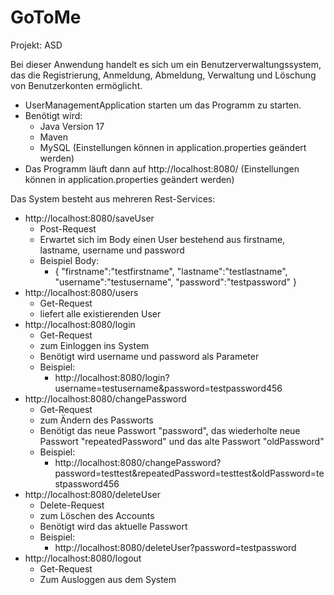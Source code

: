# GoToMe
Projekt: ASD

Bei dieser Anwendung handelt es sich um ein Benutzerverwaltungssystem, das die Registrierung, Anmeldung, Abmeldung, Verwaltung und Löschung von Benutzerkonten ermöglicht.


- UserManagementApplication starten um das Programm zu starten.
- Benötigt wird:
  - Java Version 17
  - Maven
  - MySQL (Einstellungen können in application.properties geändert werden)
- Das Programm läuft dann auf http://localhost:8080/ (Einstellungen können in application.properties geändert werden)


Das System besteht aus mehreren Rest-Services:
- http://localhost:8080/saveUser
  - Post-Request
  - Erwartet sich im Body einen User bestehend aus firstname, lastname, username und password
  - Beispiel Body:
    - {
      "firstname":"testfirstname",
      "lastname":"testlastname",
      "username":"testusername",
      "password":"testpassword"
      }
- http://localhost:8080/users
  - Get-Request
  - liefert alle existierenden User
- http://localhost:8080/login
  - Get-Request
  - zum Einloggen ins System
  - Benötigt wird username und password als Parameter
  - Beispiel:
    - http://localhost:8080/login?username=testusername&password=testpassword456
- http://localhost:8080/changePassword
  - Get-Request
  - zum Ändern des Passworts
  - Benötigt das neue Passwort "password", das wiederholte neue Passwort "repeatedPassword" und das alte Passwort "oldPassword"
  - Beispiel:
    - http://localhost:8080/changePassword?password=testtest&repeatedPassword=testtest&oldPassword=testpassword456
- http://localhost:8080/deleteUser
  - Delete-Request
  - zum Löschen des Accounts
  - Benötigt wird das aktuelle Passwort
  - Beispiel:
    - http://localhost:8080/deleteUser?password=testpassword
- http://localhost:8080/logout
  - Get-Request
  - Zum Ausloggen aus dem System
